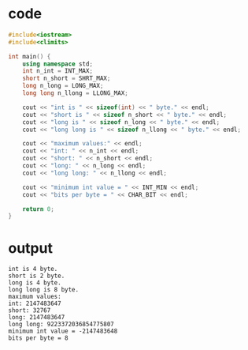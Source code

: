 # code
```c++
#include<iostream>
#include<climits>

int main() {
	using namespace std;
	int n_int = INT_MAX;
	short n_short = SHRT_MAX;
	long n_long = LONG_MAX;
	long long n_llong = LLONG_MAX;

	cout << "int is " << sizeof(int) << " byte." << endl;
	cout << "short is " << sizeof n_short << " byte." << endl;
	cout << "long is " << sizeof n_long << " byte." << endl;
	cout << "long long is " << sizeof n_llong << " byte." << endl;

	cout << "maximum values:" << endl;
	cout << "int: " << n_int << endl;
	cout << "short: " << n_short << endl;
	cout << "long: " << n_long << endl;
	cout << "long long: " << n_llong << endl;

	cout << "minimum int value = " << INT_MIN << endl;
	cout << "bits per byte = " << CHAR_BIT << endl;

	return 0;
}
```
# output
    int is 4 byte.
    short is 2 byte.
    long is 4 byte.
    long long is 8 byte.
    maximum values:
    int: 2147483647
    short: 32767
    long: 2147483647
    long long: 9223372036854775807
    minimum int value = -2147483648
    bits per byte = 8
